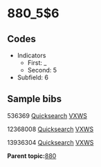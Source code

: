 # 880\_5$6

## Codes

-   Indicators
    -   First: \_
    -   Second: 5
-   Subfield: 6

## Sample bibs

536369 [Quicksearch](https://search.library.yale.edu/catalog/536369) [VXWS](http://prodorbis.library.yale.edu:7014/vxws/GetHoldingsService?bibId=536369)

12368008 [Quicksearch](https://search.library.yale.edu/catalog/12368008) [VXWS](http://prodorbis.library.yale.edu:7014/vxws/GetHoldingsService?bibId=12368008)

13936304 [Quicksearch](https://search.library.yale.edu/catalog/13936304) [VXWS](http://prodorbis.library.yale.edu:7014/vxws/GetHoldingsService?bibId=13936304)

**Parent topic:**[880](../../tags/880/880.md)

